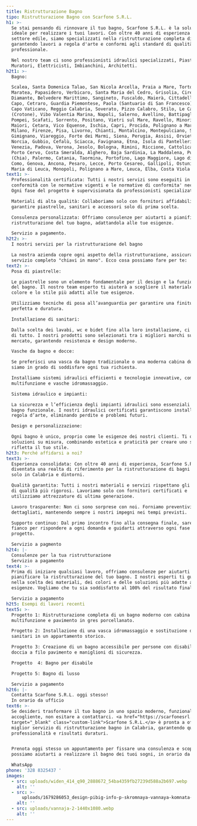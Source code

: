 ```yaml
---
title: Ristrutturazione Bagno
tipo: Ristrutturazione Bagno con Scarfone S.R.L.
h1: >-
  Se stai pensando di rinnovare il tuo bagno, Scarfone S.R.L. è la solutione
  ideale per realizzare i tuoi lavori. Con oltre 40 anni di esperienza nel
  settore edile, siamo specializzati nella ristrutturazione completa di bagni ,
  garantendo lavori a regola d'arte e conformi agli standard di qualità
  professionale.

  Nel nostro team ci sono professionisti idraulici specializzati, Piastrellisti,
  Muratori, Elettricisti, Imbianchini, Architetti.
h2t1: >-
  Bagno: 

  Scalea, Santa Domenica Talao, San Nicola Arcella, Praia a Mare, Tortora,
  Maratea, Papasidero, Verbicaro, Santa Maria del Cedro, Grisolia, Cirella,
  Diamante, Belvedere Marittimo, Sangineto, Fuscaldo, Maierà, Cittadella del
  Capo, Cetraro, Guardia Piemontese, Paola (Santuario di San Francesco), Tropea,
  Capo Vaticano, Reggio Calabria, Soverato, Pizzo Calabro, Stilo, Le Castella
  (Crotone), Vibo Valentia Marina, Napoli, Salerno, Avellino, Battipaglia,
  Pompei, Scafati, Sorrento, Positano, Vietri sul Mare, Ravello, Minori e
  Maiori, Cetara, Vico Equense, Ischia, Capri, Procida, Polignano a Mare, Roma,
  Milano, Firenze, Pisa, Livorno, Chianti, Montalcino, Montepulciano, San
  Gimignano, Viareggio, Forte dei Marmi, Siena, Perugia, Assisi, Orvieto,
  Norcia, Gubbio, Cefalù, Sciacca, Favignana, Etna, Isola di Pantelleria, Noto,
  Venezia, Padova, Verona, Jesolo, Bologna, Rimini, Riccione, Cattolica, Torino,
  Porto Cervo, Costa Smeralda, Alghero, Baja Sardinia, La Maddalena, Pula
  (Chia), Palermo, Catania, Taormina, Portofino, Lago Maggiore, Lago di Como,
  Como, Genova, Ancona, Pesaro, Lecce, Porto Cesareo, Gallipoli, Ostuni, Santa
  Maria di Leuca, Monopoli, Polignano a Mare, Leuca, Elba, Costa Viola
text1: >-
  Professionalità certificata: Tutti i nostri servizi sono eseguiti in
  conformità con le normative vigenti e le normative di conformita' necessarie.
  Ogni fase del progetto è supervisionata da professionisti specializati.

  Materiali di alta qualità: Collaboriamo solo con fornitori affidabili per
  garantire piastrelle, sanitari e accessori solo di prima scelta.

  Consulenza personalizzata: Offriamo consulenze per aiutarti a pianificare la
  ristrutturazione del tuo bagno, adattandola alle tue esigenze.

  Servizio a pagamento.
h2t2: >-
  I nostri servizi per la ristrutturazione del bagno

  La nostra azienda copre ogni aspetto della ristrutturazione, assicurando un
  servizio completo "chiavi in mano". Ecco cosa possiamo fare per te:
text2: >-
  Posa di piastrelle:

  Le piastrelle sono un elemento fondamentale per il design e la funzionalità
  del bagno. Il nostro team esperto ti aiuterà a scegliere il materiale, il
  colore e lo stile più adatti alle tue esigenze.

  Utilizziamo tecniche di posa all’avanguardia per garantire una finitura
  perfetta e duratura.

  Installazione di sanitari:

  Dalla scelta dei lavabi, wc e bidet fino alla loro installazione, ci occupiamo
  di tutto. I nostri prodotti sono selezionati tra i migliori marchi sul
  mercato, garantendo resistenza e design moderno.

  Vasche da bagno e docce:

  Se preferisci una vasca da bagno tradizionale o una moderna cabina doccia,
  siamo in grado di soddisfare ogni tua richiesta.

  Installiamo sistemi idraulici efficienti e tecnologie innovative, come docce
  multifunzione e vasche idromassaggio.

  Sistema idraulico e impianti:

  La sicurezza e l’efficienza degli impianti idraulici sono essenziali per un
  bagno funzionale. I nostri idraulici certificati garantiscono installazioni a
  regola d’arte, eliminando perdite e problemi futuri.

  Design e personalizzazione:

  Ogni bagno è unico, proprio come le esigenze dei nostri clienti. Ti offriamo
  soluzioni su misura, combinando estetica e praticità per creare uno spazio che
  rifletta il tuo stile.
h2t3: Perché affidarsi a noi?
text3: >-
  Esperienza consolidata: Con oltre 40 anni di esperienza, Scarfone S.R.L. è
  diventata una realta di riferimento per la ristrutturazione di bagni e non
  solo in Calabria e dintorni.

  Qualità garantita: Tutti i nostri materiali e servizi rispettano gli standard
  di qualità più rigorosi. Lavoriamo solo con fornitori certificati e
  utilizziamo attrezzature di ultima generazione.

  Lavoro trasparente: Non ci sono sorprese con noi. Forniamo preventivi chiari e
  dettagliati, mantenendo sempre i nostri impegni nei tempi previsti.

  Supporto continuo: Dal primo incontro fino alla consegna finale, saremo al tuo
  fianco per rispondere a ogni domanda e guidarti attraverso ogni fase del
  progetto.

  Servizio a pagmento
h2t4: |-
  Consulenze per la tua ristrutturazione
  Servizio a pagamento
text4: >-
  Prima di iniziare qualsiasi lavoro, offriamo consulenze per aiutarti a
  pianificare la ristrutturazione del tuo bagno. I nostri esperti ti guideranno
  nella scelta dei materiali, dei colori e delle soluzioni più adatte alle tue
  esigenze. Vogliamo che tu sia soddisfatto al 100% del risultato finale!

  Servizio a pagamento 
h2t5: Esempi di lavori recenti
text5: >-
  Progetto 1: Ristrutturazione completa di un bagno moderno con cabina doccia
  multifunzione e pavimento in gres porcellanato.

  Progetto 2: Installazione di una vasca idromassaggio e sostituzione di tutti i
  sanitari in un appartamento storico.

  Progetto 3: Creazione di un bagno accessibile per persone con disabilità, con
  doccia a filo pavimento e maniglioni di sicurezza.

  Progetto  4: Bagno per disabile 

  Progetto 5: Bagno di lusso 

  Servizio a pagamento
h2t6: |-
  Contatta Scarfone S.R.L. oggi stesso!
  In orario da ufficio 
text6: >-
  Se desideri trasformare il tuo bagno in uno spazio moderno, funzionale e
  accogliente, non esitare a contattarci. <a href="https://scarfonesrl.it/"
  target="_blank" class="custom-link">Scarfone S.R.L.</a> è pronta a offrirti il
  miglior servizio di ristrutturazione bagno in Calabria, garantendo qualità,
  professionalità e risultati duraturi.


  Prenota oggi stesso un appuntamento per fissare una consulenza e scoprire come
  possiamo aiutarti a realizzare il bagno dei tuoi sogni, in orario da ufficio! 

  WhatsApp
phone: '328 8325437 '
images:
  - src: uploads/widen_414_q90_2888672_54ba4359fb27239d588a2b697.webp
    alt: ''
  - src: >-
      uploads/1679286053_design-pibig-info-p-skromnaya-vannaya-komnata-dizain-pinterest-1.webp
    alt: ''
  - src: uploads/vannaja-2-1440x1080.webp
    alt: ''
---
```


